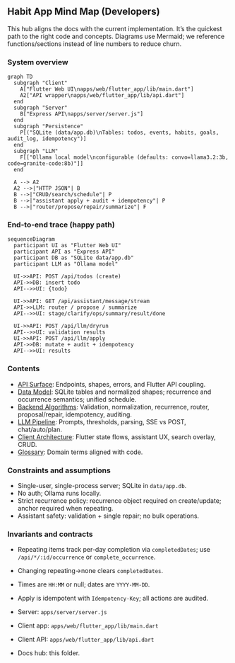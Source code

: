 ## Habit App Mind Map (Developers)

This hub aligns the docs with the current implementation. It’s the quickest path to the right code and concepts. Diagrams use Mermaid; we reference functions/sections instead of line numbers to reduce churn.

### System overview

```mermaid
graph TD
  subgraph "Client"
    A["Flutter Web UI\napps/web/flutter_app/lib/main.dart"]
    A2["API wrapper\napps/web/flutter_app/lib/api.dart"]
  end
  subgraph "Server"
    B["Express API\napps/server/server.js"]
  end
  subgraph "Persistence"
    P[("SQLite (data/app.db)\nTables: todos, events, habits, goals, audit_log, idempotency")]
  end
  subgraph "LLM"
    F[["Ollama local model\nconfigurable (defaults: convo=llama3.2:3b, code=granite-code:8b)"]]
  end

  A --> A2
  A2 -->|"HTTP JSON"| B
  B -->|"CRUD/search/schedule"| P
  B -->|"assistant apply + audit + idempotency"| P
  B -->|"router/propose/repair/summarize"| F
```

### End-to-end trace (happy path)

```mermaid
sequenceDiagram
  participant UI as "Flutter Web UI"
  participant API as "Express API"
  participant DB as "SQLite data/app.db"
  participant LLM as "Ollama model"

  UI->>API: POST /api/todos (create)
  API->>DB: insert todo
  API-->>UI: {todo}

  UI->>API: GET /api/assistant/message/stream
  API->>LLM: router / propose / summarize
  API-->>UI: stage/clarify/ops/summary/result/done

  UI->>API: POST /api/llm/dryrun
  API-->>UI: validation results
  UI->>API: POST /api/llm/apply
  API->>DB: mutate + audit + idempotency
  API-->>UI: results
```

### Contents
- [API Surface](./api_surface.md): Endpoints, shapes, errors, and Flutter API coupling.
- [Data Model](./data_model.md): SQLite tables and normalized shapes; recurrence and occurrence semantics; unified schedule.
- [Backend Algorithms](./backend_algorithms.md): Validation, normalization, recurrence, router, proposal/repair, idempotency, auditing.
- [LLM Pipeline](./llm_pipeline.md): Prompts, thresholds, parsing, SSE vs POST, chat/auto/plan.
- [Client Architecture](./client_architecture.md): Flutter state flows, assistant UX, search overlay, CRUD.
- [Glossary](./glossary.md): Domain terms aligned with code.

### Constraints and assumptions
- Single-user, single-process server; SQLite in `data/app.db`.
- No auth; Ollama runs locally.
- Strict recurrence policy: recurrence object required on create/update; anchor required when repeating.
- Assistant safety: validation + single repair; no bulk operations.

### Invariants and contracts
- Repeating items track per-day completion via `completedDates`; use `/api/*/:id/occurrence` or `complete_occurrence`.
- Changing repeating→none clears `completedDates`.
- Times are `HH:MM` or null; dates are `YYYY-MM-DD`.
- Apply is idempotent with `Idempotency-Key`; all actions are audited.

- Server: `apps/server/server.js`
- Client app: `apps/web/flutter_app/lib/main.dart`
- Client API: `apps/web/flutter_app/lib/api.dart`
- Docs hub: this folder.


